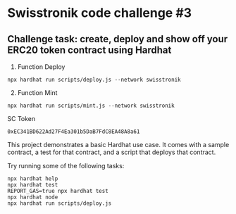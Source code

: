 # Swisstronik code challenge #3

## Challenge task: create, deploy and show off your ERC20 token contract using Hardhat

1. Function Deploy
```
npx hardhat run scripts/deploy.js --network swisstronik
```

2. Function Mint
```
npx hardhat run scripts/mint.js --network swisstronik
```

SC Token 
```
0xEC341BD622Ad27F4Ea301b5DaB7FdC8EA48A8a61
```

This project demonstrates a basic Hardhat use case. It comes with a sample contract, a test for that contract, and a script that deploys that contract.

Try running some of the following tasks:

```shell
npx hardhat help
npx hardhat test
REPORT_GAS=true npx hardhat test
npx hardhat node
npx hardhat run scripts/deploy.js
```
